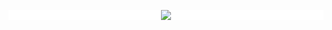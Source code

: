 <div style="background: white ">
<p align="center">
  <a href="https://github.com/trycatchx">
    <img src="https://github-readme-stats.vercel.app/api?username=trycatchx&show_icons=true&line_height=21&show_icons=true&theme=vue" />
  </a>
</p>
</div>
